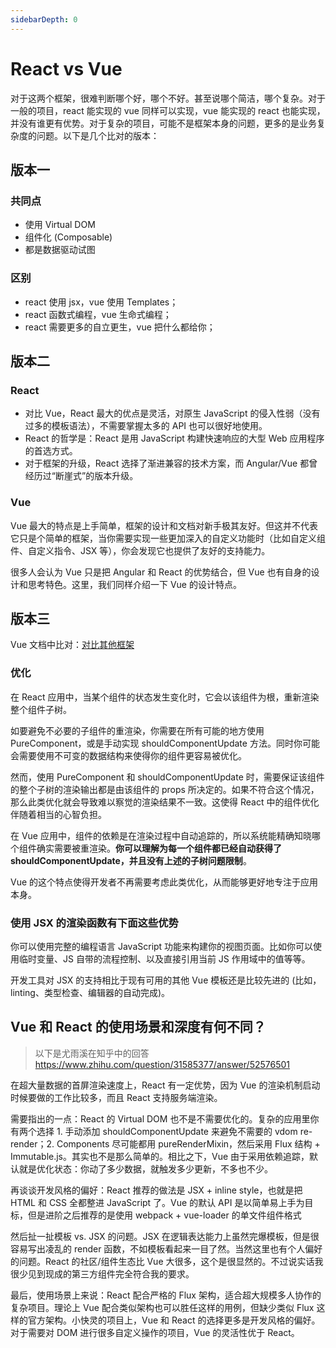 ```yaml
---
sidebarDepth: 0
---
```


# React vs Vue

对于这两个框架，很难判断哪个好，哪个不好。甚至说哪个简洁，哪个复杂。对于一般的项目，react 能实现的 vue 同样可以实现，vue 能实现的 react 也能实现，并没有谁更有优势。对于复杂的项目，可能不是框架本身的问题，更多的是业务复杂度的问题。以下是几个比对的版本：

## 版本一

### 共同点

- 使用 Virtual DOM
- 组件化 (Composable)
- 都是数据驱动试图

### 区别

- react 使用 jsx，vue 使用 Templates；
- react 函数式编程，vue 生命式编程；
- react 需要更多的自立更生，vue 把什么都给你；

## 版本二

### React

- 对比 Vue，React 最大的优点是灵活，对原生 JavaScript 的侵入性弱（没有过多的模板语法），不需要掌握太多的 API 也可以很好地使用。
- React 的哲学是：React 是用 JavaScript 构建快速响应的大型 Web 应用程序的首选方式。
- 对于框架的升级，React 选择了渐进兼容的技术方案，而 Angular/Vue 都曾经历过“断崖式”的版本升级。

### Vue

Vue 最大的特点是上手简单，框架的设计和文档对新手极其友好。但这并不代表它只是个简单的框架，当你需要实现一些更加深入的自定义功能时（比如自定义组件、自定义指令、JSX 等），你会发现它也提供了友好的支持能力。

很多人会认为 Vue 只是把 Angular 和 React 的优势结合，但 Vue 也有自身的设计和思考特色。这里，我们同样介绍一下 Vue 的设计特点。

## 版本三

Vue 文档中比对：[对比其他框架](https://cn.vuejs.org/v2/guide/comparison.html)

### 优化

在 React 应用中，当某个组件的状态发生变化时，它会以该组件为根，重新渲染整个组件子树。

如要避免不必要的子组件的重渲染，你需要在所有可能的地方使用 PureComponent，或是手动实现 shouldComponentUpdate 方法。同时你可能会需要使用不可变的数据结构来使得你的组件更容易被优化。

然而，使用 PureComponent 和 shouldComponentUpdate 时，需要保证该组件的整个子树的渲染输出都是由该组件的 props 所决定的。如果不符合这个情况，那么此类优化就会导致难以察觉的渲染结果不一致。这使得 React 中的组件优化伴随着相当的心智负担。

在 Vue 应用中，组件的依赖是在渲染过程中自动追踪的，所以系统能精确知晓哪个组件确实需要被重渲染。**你可以理解为每一个组件都已经自动获得了 shouldComponentUpdate，并且没有上述的子树问题限制**。

Vue 的这个特点使得开发者不再需要考虑此类优化，从而能够更好地专注于应用本身。

### 使用 JSX 的渲染函数有下面这些优势

你可以使用完整的编程语言 JavaScript 功能来构建你的视图页面。比如你可以使用临时变量、JS 自带的流程控制、以及直接引用当前 JS 作用域中的值等等。

开发工具对 JSX 的支持相比于现有可用的其他 Vue 模板还是比较先进的 (比如，linting、类型检查、编辑器的自动完成)。

## Vue 和 React 的使用场景和深度有何不同？

> 以下是尤雨溪在知乎中的回答 https://www.zhihu.com/question/31585377/answer/52576501

在超大量数据的首屏渲染速度上，React 有一定优势，因为 Vue 的渲染机制启动时候要做的工作比较多，而且 React 支持服务端渲染。

需要指出的一点：React 的 Virtual DOM 也不是不需要优化的。复杂的应用里你有两个选择 1. 手动添加 shouldComponentUpdate 来避免不需要的 vdom re-render；2. Components 尽可能都用 pureRenderMixin，然后采用 Flux 结构 + Immutable.js。其实也不是那么简单的。相比之下，Vue 由于采用依赖追踪，默认就是优化状态：你动了多少数据，就触发多少更新，不多也不少。

再谈谈开发风格的偏好：React 推荐的做法是 JSX + inline style，也就是把 HTML 和 CSS 全都整进 JavaScript 了。Vue 的默认 API 是以简单易上手为目标，但是进阶之后推荐的是使用 webpack + vue-loader 的单文件组件格式

然后扯一扯模板 vs. JSX 的问题。JSX 在逻辑表达能力上虽然完爆模板，但是很容易写出凌乱的 render 函数，不如模板看起来一目了然。当然这里也有个人偏好的问题。React 的社区/组件生态比 Vue 大很多，这个是很显然的。不过说实话我很少见到现成的第三方组件完全符合我的要求。

最后，使用场景上来说：React 配合严格的 Flux 架构，适合超大规模多人协作的复杂项目。理论上 Vue 配合类似架构也可以胜任这样的用例，但缺少类似 Flux 这样的官方架构。小快灵的项目上，Vue 和 React 的选择更多是开发风格的偏好。对于需要对 DOM 进行很多自定义操作的项目，Vue 的灵活性优于 React。

